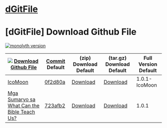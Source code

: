 # [dGitFile][0]
[dGitFile] Download Github File
=================================
[![monolyth version][version-img]][versions-img]

|[![Download Github File][0]][01]     |[Commit][1] Default  |(zip) Download Default |(tar.gz) Download Default |Full Version Default |
|-------------------------------|---------------------|-----------------------|--------------------------|---------------------|
|[IcoMoon][2]                   |[0f2d80a][3]         |[Download][4]          |[Download][5]             |1.0.1-IcoMoon        |
|[Mga Sumaryo sa What Can the Bible Teach Us?][6]     |[723afb2][7]         |[Download][8]          |[Download][9]             |1.0.1                |

[monolyth version]: https://www.npmjs.com/package/svg-sprite-loader
[version-img]: https://github.com/samuelbetio/dGitFile/blob/v7.3.7/monolyth.PNG
[versions-img]: https://github.com/samuelbetio/dGitFile/tree/v7.3.6#dgitfile-download-github-file
[0]: https://github.com/samuelbetio/dGitFile/blob/v1.0.01-Hawcons/SVG/Documents/Blue/Filled/icon-5-mail-envelope-open.svg
[01]: https://github.com/samuelbetio/dGitFile/releases
[1]: https://github.com/samuelbetio/dGitFile/commits/master
[2]: https://github.com/samuelbetio/dGitFile/releases/tag/1.0.1-IcoMoon
[3]: https://github.com/samuelbetio/dGitFile/commit/0f2d80a0179b915a3498c32171d92099ded69b06
[4]: https://github.com/samuelbetio/dGitFile/archive/1.0.1-IcoMoon.zip
[5]: https://github.com/samuelbetio/dGitFile/archive/1.0.1-IcoMoon.tar.gz
[6]: https://github.com/samuelbetio/dGitFile/releases/tag/1.0.1
[7]: https://github.com/samuelbetio/dGitFile/commit/723afb2a1f2e3d20f4c57dc83d3332c4312cf5f5
[8]: https://github.com/samuelbetio/dGitFile/archive/1.0.1.zip
[9]: https://github.com/samuelbetio/dGitFile/archive/1.0.1.tar.gz
